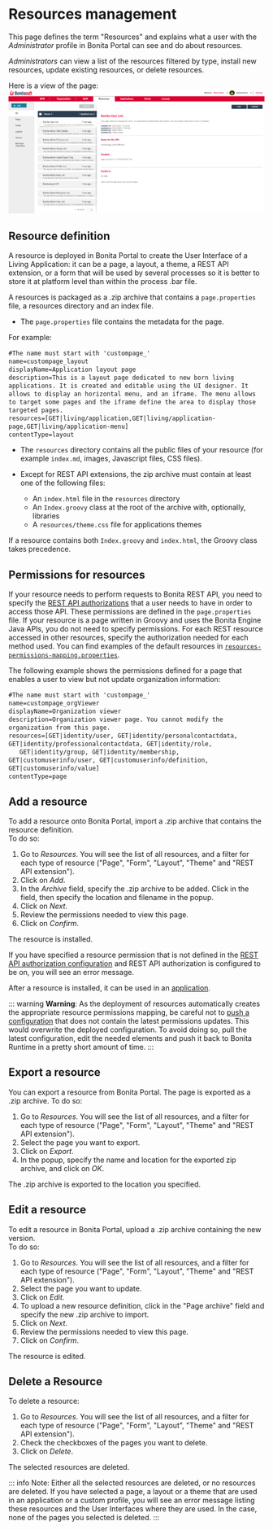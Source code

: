 # Resources management

This page defines the term "Resources" and explains what a user with the _Administrator_ profile in Bonita Portal can see and do about resources.  

_Administrators_ can view a list of the resources filtered by type, install new resources, update existing resources, or delete resources.  

Here is a view of the page:
![Administrator Resources](images/UI2021.1/admin_resources_portal.png)<!--{.img-responsive}-->


## Resource definition

A resource is deployed in Bonita Portal to create the User Interface of a Living Application: it can be a page, a layout, a theme, a REST API extension, or a form that will be used by several processes so it is better to store it at platform level than within the process .bar file.  

A resources is packaged as a .zip archive that contains a `page.properties` file, a resources directory and an index file.  
* The `page.properties` file contains the metadata for the page.

For example: 
```
#The name must start with 'custompage_'
name=custompage_layout
displayName=Application layout page
description=This is a layout page dedicated to new born living applications. It is created and editable using the UI designer. It allows to display an horizontal menu, and an iframe. The menu allows to target some pages and the iframe define the area to display those targeted pages.
resources=[GET|living/application,GET|living/application-page,GET|living/application-menu]
contentType=layout
```

* The `resources` directory contains all the public files of your resource (for example `index.md`, images, Javascript files, CSS files).  

* Except for REST API extensions, the zip archive must contain at least one of the following files:
   * An `index.html` file in the `resources` directory
   * An `Index.groovy` class at the root of the archive with, optionally, libraries
   * A `resources/theme.css` file for applications themes

If a resource contains both `Index.groovy` and `index.html`, the Groovy class takes precedence.  

## Permissions for resources

If your resource needs to perform requests to Bonita REST API, 
you need to specify the [REST API authorizations](rest-api-authorization.md) that a user needs to have in order to access those API. 
These permissions are defined in the `page.properties` file. If your resource is a page written in Groovy and uses the Bonita Engine Java APIs, you do not need to specify permissions.
For each REST resource accessed in other resources, specify the authorization needed for each method used. 
You can find examples of the default resources in [`resources-permissions-mapping.properties`](BonitaBPM_platform_setup.md).

The following example shows the permissions defined for a page that enables a user to view but not update organization information:
```
#The name must start with 'custompage_'
name=custompage_orgViewer
displayName=Organization viewer
description=Organization viewer page. You cannot modify the organization from this page.
resources=[GET|identity/user, GET|identity/personalcontactdata, GET|identity/professionalcontactdata, GET|identity/role, 
   GET|identity/group, GET|identity/membership, GET|customuserinfo/user, GET|customuserinfo/definition, GET|customuserinfo/value] 
contentType=page  
```

## Add a resource

To add a resource onto Bonita Portal, import a .zip archive that contains the resource definition.  
To do so:
1. Go to _Resources_. You will see the list of all resources, and a filter for each type of resource ("Page", "Form", "Layout", "Theme" and "REST API extension").
2. Click on _Add_.
3. In the _Archive_ field, specify the .zip archive to be added. Click in the field, then specify the location and filename in the popup.
4. Click on _Next_.
5. Review the permissions needed to view this page.
6. Click on _Confirm_.

The resource is installed.  

If you have specified a resource permission that is not defined in the [REST API authorization configuration](rest-api-authorization.md) and REST API authorization is configured to be on, you will see an error message.

After a resource is installed, it can be used in an [application](applications.md).

::: warning
**Warning**: As the deployment of resources automatically creates the appropriate resource permissions mapping, be careful not to [push a configuration](BonitaBPM_platform_setup.md#update_platform_conf) that does not contain the latest permissions updates. This would overwrite the deployed configuration. To avoid doing so, pull the latest configuration, edit the needed elements and push it back to Bonita Runtime in a pretty short amount of time.
:::

<a id="export"/>

## Export a resource

You can export a resource from Bonita Portal. The page is exported as a .zip archive.
To do so:
1. Go to _Resources_. You will see the list of all resources, and a filter for each type of resource ("Page", "Form", "Layout", "Theme" and "REST API extension").
2. Select the page you want to export.
3. Click on _Export_.
4. In the popup, specify the name and location for the exported zip archive, and click on _OK_.

The .zip archive is exported to the location you specified.

<a id="modify"/>

## Edit a resource

To edit a resource in Bonita Portal, upload a .zip archive containing the new version.  
To do so:
1. Go to _Resources_. You will see the list of all resources, and a filter for each type of resource ("Page", "Form", "Layout", "Theme" and "REST API extension").
2. Select the page you want to update.
3. Click on _Edit_.
4. To upload a new resource definition, click in the "Page archive" field and specify the new .zip archive to import.
5. Click on _Next_.
6. Review the permissions needed to view this page.
7. Click on _Confirm_.

The resource is edited.

## Delete a Resource

To delete a resource:
1. Go to _Resources_. You will see the list of all resources, and a filter for each type of resource ("Page", "Form", "Layout", "Theme" and "REST API extension").
2. Check the checkboxes of the pages you want to delete.
3. Click on _Delete_.

The selected resources are deleted.

::: info
Note: Either all the selected resources are deleted, or no resources are deleted. If you have selected a page, a layout or a theme that are used in an application or a custom profile, you will see an error message listing these resources and the User Interfaces where they are used. In the case, none of the pages you selected is deleted.
:::
